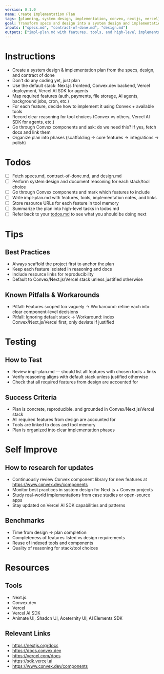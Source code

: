 ```yaml
---
version: 0.1.0
name: Create Implementation Plan
tags: [planning, system design, implementation, convex, nextjs, vercel]
goal: Transform specs and design into a system design and implementation plan for building the app
inputs: ["specs.md", "contract-of-done.md", "design.md"]
outputs: ["impl-plan.md with features, tools, and high-level implementation instructions"]
---
```


# Instructions
- Create a system design & implementation plan from the specs, design, and contract of done
- Don't do any coding yet, just plan
- Use the default stack: Next.js frontend, Convex.dev backend, Vercel deployment, Vercel AI SDK for agents
- Map required features (auth, payments, file storage, AI agents, background jobs, cron, etc.)
- For each feature, decide how to implement it using Convex + available tools
- Record clear reasoning for tool choices (Convex vs others, Vercel AI SDK for agents, etc.)
- Go through Convex components and ask: do we need this? If yes, fetch docs and link them
- Organize plan into phases (scaffolding → core features → integrations → polish)

# Todos
- [ ] Fetch specs.md, contract-of-done.md, and design.md
- [ ] Perform system design and document reasoning for each stack/tool choice
- [ ] Go through Convex components and mark which features to include
- [ ] Write impl-plan.md with features, tools, implementation notes, and links
- [ ] Store resource URLs for each feature in tool memory
- [ ] Summarize the plan into high-level tasks in todos.md
- [ ] Refer back to your [todos.md](memory/current-tasks/task-[id]/todos.md) to see what you should be doing next

# Tips
## Best Practices
- Always scaffold the project first to anchor the plan
- Keep each feature isolated in reasoning and docs
- Include resource links for reproducibility
- Default to Convex/Next.js/Vercel stack unless justified otherwise

## Known Pitfalls & Workarounds
- Pitfall: Features scoped too vaguely → Workaround: refine each into clear component-level decisions
- Pitfall: Ignoring default stack → Workaround: index Convex/Next.js/Vercel first, only deviate if justified

# Testing
## How to Test
- Review impl-plan.md — should list all features with chosen tools + links
- Verify reasoning aligns with default stack unless justified otherwise
- Check that all required features from design are accounted for

## Success Criteria
- Plan is concrete, reproducible, and grounded in Convex/Next.js/Vercel stack
- All required features from design are accounted for
- Tools are linked to docs and tool memory
- Plan is organized into clear implementation phases

# Self Improve
## How to research for updates
- Continuously review Convex component library for new features at https://www.convex.dev/components
- Monitor best practices in system design for Next.js + Convex projects
- Study real-world implementations from case studies or open-source apps
- Stay updated on Vercel AI SDK capabilities and patterns

## Benchmarks
- Time from design → plan completion
- Completeness of features listed vs design requirements
- Reuse of indexed tools and components
- Quality of reasoning for stack/tool choices

# Resources
## Tools
- Next.js
- Convex.dev
- Vercel
- Vercel AI SDK
- Animate UI, Shadcn UI, Aceternity UI, AI Elements SDK

## Relevant Links
- https://nextjs.org/docs
- https://docs.convex.dev
- https://vercel.com/docs
- https://sdk.vercel.ai
- https://www.convex.dev/components